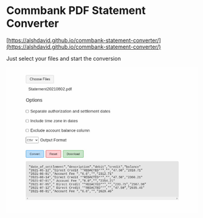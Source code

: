 # Commbank PDF Statement Converter

[https://alshdavid.github.io/commbank-statement-converter/](https://alshdavid.github.io/commbank-statement-converter/)

Just select your files and start the conversion

![](docs/statement-converter.jpg)